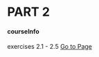 # PART 2
#### courseInfo
exercises 2.1 - 2.5
[Go to Page](https://github.com/fmossatto/FullStackOpen/tree/main/Part2/courseinfo)
